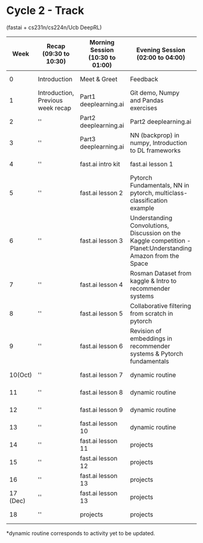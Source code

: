 # Cycle 2 - Track 
(fastai + cs231n/cs224n/Ucb DeepRL)

|Week|Recap (09:30 to 10:30)| Morning Session (10:30 to 01:00)| Evening Session (02:00 to 04:00) | Blog |
|---|----|---|---|---|
|0| Introduction | Meet & Greet | Feedback | [Session 0](https://medium.com/ai-saturdays/ai-saturdays-bangalore-chapter-meet-and-greet-session-week-0-b0cf77e4ef70) |
| 1  | Introduction, Previous week recap| Part1 deeplearning.ai  | Git demo, Numpy and Pandas exercises| [Session 1](https://medium.com/ai-saturdays/ai-saturdays-bangalore-chapter-week-1-reflections-35e3a91582e2) |
| 2 | ''|Part2 deeplearning.ai  | Part2 deeplearning.ai  | [Session 2](https://medium.com/ai-saturdays/ai-saturdays-bangalore-chapter-week-2-reflections-1ab9d3205e0a?sk) |
| 3  | ''| Part3 deeplearning.ai  |  NN (backprop) in numpy, Introduction to DL frameworks | [Session 3](https://medium.com/ai-saturdays/ai-saturdays-week-3-its-not-too-late-58dde32148e9) |
| 4  |'' |fast.ai intro kit  | fast.ai lesson 1 | [Session 4](https://medium.com/@anweshsatapathy/ai-saturdays-bangalore-chapter-week-4-reflections-d2ebf4657c36) |
| 5  |'' | fast.ai lesson 2 |  Pytorch Fundamentals, NN in pytorch, multiclass-classification example | Session 5 |
| 6  | ''| fast.ai lesson 3 |  Understanding Convolutions, Discussion on the Kaggle competition - Planet:Understanding Amazon from the Space|[Session 6](https://medium.com/ai-saturdays/ai-saturdays-bangalore-chapter-everything-about-convolutions-week-6-390b694bf210	) |
| 7  | ''|fast.ai lesson 4  | Rosman Dataset from kaggle & Intro to recommender systems |Session 7 |
| 8  | ''| fast.ai lesson 5 | Collaborative filtering from scratch in pytorch |Session 8 |
| 9  | ''| fast.ai lesson 6 | Revision of embeddings in recommender systems & Pytorch fundamentals |Session 9 |
| 10(Oct)  | ''|fast.ai lesson 7  | dynamic routine  |Session 10 |
|  11  |'' |fast.ai lesson 8 | dynamic routine  |Session 11 |
|  12 |'' |fast.ai lesson 9 | dynamic routine  |Session 12 |
|  13 |'' |fast.ai lesson 10 | dynamic routine  |Session 13 |
|  14 |'' |fast.ai lesson 11 | projects |Session 14 |
|  15 |'' |fast.ai lesson 12 | projects |Session 15 |
|  16 |'' |fast.ai lesson 13 | projects  |Session 16 |
|  17 (Dec)|'' |fast.ai lesson 13 | projects  |Session 17 |
|18 |''|projects |projects| Session 18 |


*dynamic routine corresponds to activity yet to be updated.
